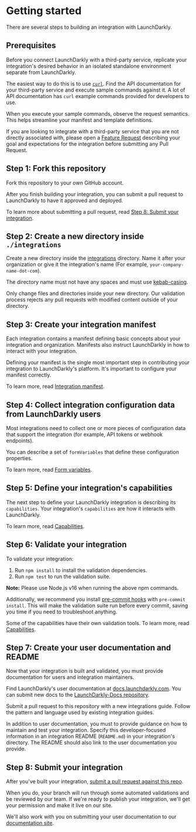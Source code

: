 # Getting started

There are several steps to building an integration with LaunchDarkly.

## Prerequisites

Before you connect LaunchDarkly with a third-party service, replicate your integration's desired behavior in an isolated standalone environment separate from LaunchDarkly.

The easiest way to do this is to use [`curl`](https://curl.haxx.se/docs/manpage.html). Find the API documentation for your third-party service and execute sample commands against it. A lot of API documentation has `curl` example commands provided for developers to use.

When you execute your sample commands, observe the request semantics. This helps streamline your manifest and template definitions.

If you are looking to integrate with a third-party service that you are not directly associated with, please open a [Feature Request](https://github.com/launchdarkly/integration-framework/issues/new/choose) describing your goal and expectations for the integration before submitting any Pull Request.

## Step 1: Fork this repository

Fork this repository to your own GitHub account.

After you finish building your integration, you can submit a pull request to LaunchDarkly to have it approved and deployed.

To learn more about submitting a pull request, read [Step 8: Submit your integration](#step-8-submit-your-integration).

## Step 2: Create a new directory inside `./integrations`

Create a new directory inside the [integrations](../integrations) directory. Name it after your organization or give it the integration's name (For example, `your-company-name-dot-com`).

The directory name must not have any spaces and must use [kebab-casing](https://wiki.c2.com/?KebabCase).

Only change files and directories inside your new directory. Our validation process rejects any pull requests with modified content outside of your directory.

## Step 3: Create your integration manifest

Each integration contains a manifest defining basic concepts about your integration and organization. Manifests also instruct LaunchDarkly in how to interact with your integration.

Defining your manifest is the single most important step in contributing your integration to LaunchDarkly's platform. It's important to configure your manifest correctly.

To learn more, read [Integration manifest](manifest.md).

## Step 4: Collect integration configuration data from LaunchDarkly users

Most integrations need to collect one or more pieces of configuration data that support the integration (for example, API tokens or webhook endpoints).

You can describe a set of `formVariables` that define these configuration properties.

To learn more, read [Form variables](form-variables.md).

## Step 5: Define your integration's capabilities

The next step to define your LaunchDarkly integration is describing its `capabilities`. Your integration's `capabilities` are how it interacts with LaunchDarkly.

To learn more, read [Capabilities](capabilities.md).

## Step 6: Validate your integration

To validate your integration:

1. Run `npm install` to install the validation dependencies.
2. Run `npm test` to run the validation suite.

**Note:** Please use Node.js v16 when running the above npm commands.

Additionally, we recommend you install [pre-commit hooks](https://pre-commit.com/#install) with `pre-commit install`. This will make the validation suite run before every commit, saving you time if you need to troubleshoot anything.

Some of the capabilities have their own validation tools. To learn more, read [Capabilities](capabilities.md).

## Step 7: Create your user documentation and README

Now that your integration is built and validated, you must provide documentation for users and integration maintainers.

Find LaunchDarkly's user documentation at [docs.launchdarkly.com](https://docs.launchdarkly.com/integrations). You can submit new docs to the [LaunchDarkly-Docs repository](https://github.com/launchdarkly/LaunchDarkly-Docs).

Submit a pull request to this repository with a new integrations guide. Follow the pattern and language used by existing integration guides.

In addition to user documentation, you must to provide guidance on how to maintain and test your integration. Specify this developer-focused information in an integration README (`README.md`) in your integration's directory. The README should also link to the user documentation you provide.

## Step 8: Submit your integration

After you've built your integration, [submit a pull request against this repo](https://github.com/launchdarkly/integration-framework/pull/new/main).

When you do, your branch will run through some automated validations and be reviewed by our team. If we're ready to publish your integration, we'll get your permission and make it live on our site.

We'll also work with you on submitting your user documentation to our [documentation site](https://github.com/launchdarkly/LaunchDarkly-Docs).
